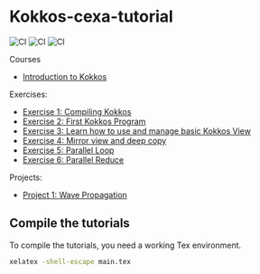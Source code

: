 # Kokkos-cexa-tutorial

![CI](https://github.com/CExA-project/cexa-kokkos-tutorials/actions/workflows/courses.yml/badge.svg)
![CI](https://github.com/CExA-project/cexa-kokkos-tutorials/actions/workflows/exercises.yml/badge.svg)
![CI](https://github.com/CExA-project/cexa-kokkos-tutorials/actions/workflows/projects.yml/badge.svg)

Courses

- [Introduction to Kokkos](courses/01_beginners/README.md)

Exercises:

- [Exercise 1: Compiling Kokkos](exercises/01_compiling_kokkos/README.md)
- [Exercise 2: First Kokkos Program](exercises/02_first_program/README.md)
- [Exercise 3: Learn how to use and manage basic Kokkos View](exercises/03_basic_view/README.md)
- [Exercise 4: Mirror view and deep copy](exercises/04_deep_copy/README.md)
- [Exercise 5: Parallel Loop](exercises/05_parallel_loop/README.md)
- [Exercise 6: Parallel Reduce](exercises/06_parallel_reduce/README.md)

Projects:

- [Project 1: Wave Propagation](projects/wave/README.md)

## Compile the tutorials

To compile the tutorials, you need a working Tex environment.

```bash
xelatex -shell-escape main.tex
```